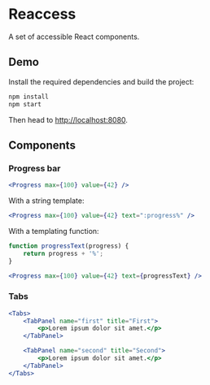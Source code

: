 Reaccess
========

A set of accessible React components.

Demo
----

Install the required dependencies and build the project:

```sh
npm install
npm start
```

Then head to [http://localhost:8080](http://localhost:8080).

Components
----------

### Progress bar

```jsx
<Progress max={100} value={42} />
```

With a string template:

```jsx
<Progress max={100} value={42} text=":progress%" />
```

With a templating function:

```jsx
function progressText(progress) {
	return progress + '%';
}

<Progress max={100} value={42} text={progressText} />
```

### Tabs

```jsx
<Tabs>
	<TabPanel name="first" title="First">
		<p>Lorem ipsum dolor sit amet.</p>
	</TabPanel>

	<TabPanel name="second" title="Second">
		<p>Lorem ipsum dolor sit amet.</p>
	</TabPanel>
</Tabs>
```
